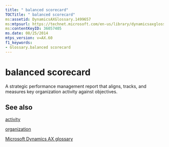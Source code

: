 ```yaml
---
title: " balanced scorecard"
TOCTitle: " balanced scorecard"
ms:assetid: DynamicsAXGlossary.1499657
ms:mtpsurl: https://technet.microsoft.com/en-us/library/dynamicsaxglossary.1499657(v=AX.60)
ms:contentKeyID: 36057405
ms.date: 08/25/2014
mtps_version: v=AX.60
f1_keywords:
- Glossary.balanced scorecard
---
```


# balanced scorecard

A strategic performance management report that aligns, tracks, and measures key organization activity against objectives.

## See also

[activity](activity.md)

[organization](organization.md)

[Microsoft Dynamics AX glossary](glossary/microsoft-dynamics-ax-glossary.md)

  


